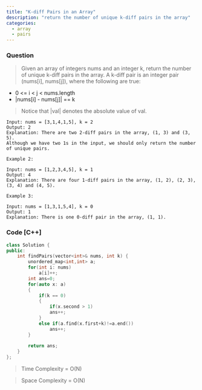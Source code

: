 ```yaml
---
title: "K-diff Pairs in an Array"
description: "return the number of unique k-diff pairs in the array"
categories:
  - array
  - pairs
---
```


### Question

> Given an array of integers nums and an integer k, return the number of unique k-diff pairs in the array.
> A k-diff pair is an integer pair (nums[i], nums[j]), where the following are true:

 - 0 <= i < j < nums.length
 - |nums[i] - nums[j]| == k

> Notice that |val| denotes the absolute value of val.

```
Input: nums = [3,1,4,1,5], k = 2
Output: 2
Explanation: There are two 2-diff pairs in the array, (1, 3) and (3, 5).
Although we have two 1s in the input, we should only return the number of unique pairs.

Example 2:

Input: nums = [1,2,3,4,5], k = 1
Output: 4
Explanation: There are four 1-diff pairs in the array, (1, 2), (2, 3), (3, 4) and (4, 5).

Example 3:

Input: nums = [1,3,1,5,4], k = 0
Output: 1
Explanation: There is one 0-diff pair in the array, (1, 1).
```

### Code [C++]

```cpp
class Solution {
public:
    int findPairs(vector<int>& nums, int k) {
        unordered_map<int,int> a;
        for(int i: nums)
            a[i]++;
        int ans=0;
        for(auto x: a)
        {
            if(k == 0)
            {    
                if(x.second > 1)
                ans++;
            }
            else if(a.find(x.first+k)!=a.end())
                ans++;
        }
        
        return ans;
    }
};
```

> Time Complexity = O(N)

> Space Complexity = O(N)
